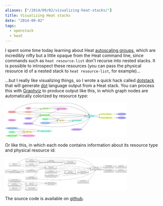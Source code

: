 ```yaml
---
aliases: ["/2014/09/02/visualizing-heat-stacks/"]
title: Visualizing Heat stacks
date: "2014-09-02"
tags:
  - openstack
  - heat
---
```


I spent some time today learning about Heat [autoscaling groups][],
which are incredibly nifty but a little opaque from the Heat command
line, since commands such as `heat resource-list` don't recurse into
nested stacks.  It is possible to introspect these resources (you can
pass the physical resource id of a nested stack to `heat
resource-list`, for example)...

...but I really like visualizing things, so I wrote a quick hack
called [dotstack][] that will generate [dot][] language output from a
Heat stack.  You can process this with [Graphviz][] to produce output
like this, in which graph nodes are automatically colorized by
resource type:

<a href="/assets/2014/09/02/sample.svg"><img
  src="/assets/2014/09/02/sample.svg" width="400"/></a>

Or like this, in which each node contains information about its
resource type and physical resource id:

<a href="/assets/2014/09/02/sample-detailed.svg"><img
  src="/assets/2014/09/02/sample-detailed.svg" width="400"/></a>

The source code is available on [github][dotstack].

[dot]:  http://en.wikipedia.org/wiki/DOT_(graph_description_language)
[graphviz]: http://www.graphviz.org/
[dotstack]: http://github.com/larsks/dotstack
[autoscaling groups]: https://wiki.openstack.org/wiki/Heat/AutoScaling

